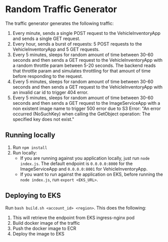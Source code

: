 # Random Traffic Generator
The traffic generator generates the following traffic:
1. Every minute, sends a single POST request to the VehicleInventoryApp and sends a single GET request.
2. Every hour, sends a burst of requests: 5 POST requests to the VehicleInventoryApp and 5 GET requests.
3. Every 5 minutes, sleeps for random amount of time between 30-60 seconds and then sends a GET request to the VehicleInventoryApp with a random throttle param between 5-20 seconds. The backend reads that throttle param and simulates throttling for that amount of time before responding to the request.
4. Every 5 minutes, sleeps for random amount of time between 30-60 seconds and then sends a GET request to the VehicleInventoryApp with an invalid car id to trigger 404 error.
5. Every 5 minutes, sleeps for random amount of time between 30-60 seconds and then sends a GET request to the ImageServiceApp with a non existent image name to trigger 500 error due to S3 Error: "An error occurred (NoSuchKey) when calling the GetObject operation: The specified key does not exist."

## Running locally
1. Run `npm install`
2. Run locally:
    - If you are running against you application locally, just run `node index.js`. The default endpoint is `0.0.0.0:8000` for the ImageServiceApp and `0.0.0.0:8001` for VehicleInventoryApp.
    - If you want to run against the application on EKS, before running the `node index.js`, run `export <EKS_URL>`.

## Deploying to EKS
Run `bash build.sh <account_id> <region>`. This does the following:
1. This will retrieve the endpoint from EKS ingress-nginx pod 
2. Build docker image of the traffic
3. Push the docker image to ECR 
4. Deploy the image to EKS

